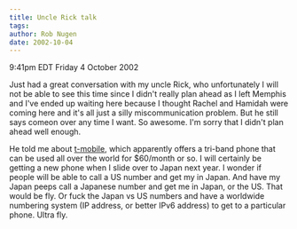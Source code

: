 ```yaml
---
title: Uncle Rick talk
tags: 
author: Rob Nugen
date: 2002-10-04
---
```


<p class=date>9:41pm EDT Friday 4 October 2002</p>

<p>Just had a great conversation with my uncle Rick, who unfortunately
I will not be able to see this time since I didn't really plan ahead
as I left Memphis and I've ended up waiting here because I thought
Rachel and Hamidah were coming here and it's all just a silly
miscommunication problem.  But he still says comeon over any time I
want.  So awesome.  I'm sorry that I didn't plan ahead well
enough.</p>

<p>He told me about <a href="http://www.t-mobile.com">t-mobile</a>,
which apparently offers a tri-band phone that can be used all over the
world for $60/month or so.  I will certainly be getting a new phone
when I slide over to Japan next year.  I wonder if people will be able
to call a US number and get my in Japan.  And have my Japan peeps call
a Japanese number and get me in Japan, or the US.  That would be fly.
Or fuck the Japan vs US numbers and have a worldwide numbering system
(IP address, or better IPv6 address) to get to a particular phone.
Ultra fly.</p>

